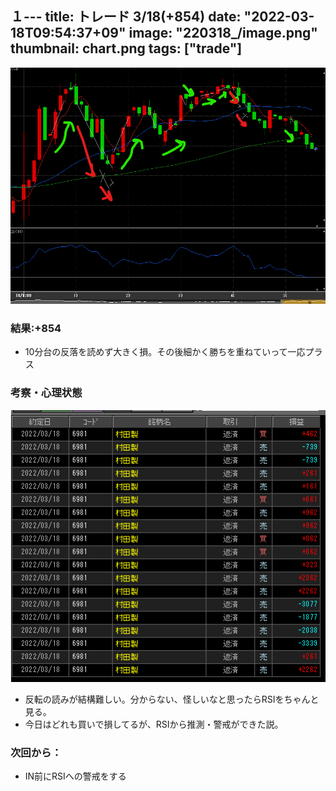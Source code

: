 ﻿１---
title: トレード 3/18(+854)
date: "2022-03-18T09:54:37+09"
image: "220318_/image.png"
thumbnail: chart.png
tags: ["trade"]
---

![](chart.png)

### 結果:+854

- 10分台の反落を読めず大きく損。その後細かく勝ちを重ねていって一応プラス

### 考察・心理状態

![](trade.png)

- 反転の読みが結構難しい。分からない、怪しいなと思ったらRSIをちゃんと見る。
- 今日はどれも買いで損してるが、RSIから推測・警戒ができた説。

### 次回から：

- IN前にRSIへの警戒をする